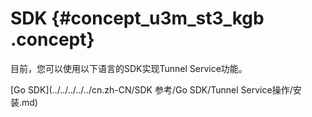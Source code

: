 # SDK {#concept_u3m_st3_kgb .concept}

目前，您可以使用以下语言的SDK实现Tunnel Service功能。

[Go SDK](../../../../../cn.zh-CN/SDK 参考/Go SDK/Tunnel Service操作/安装.md)

